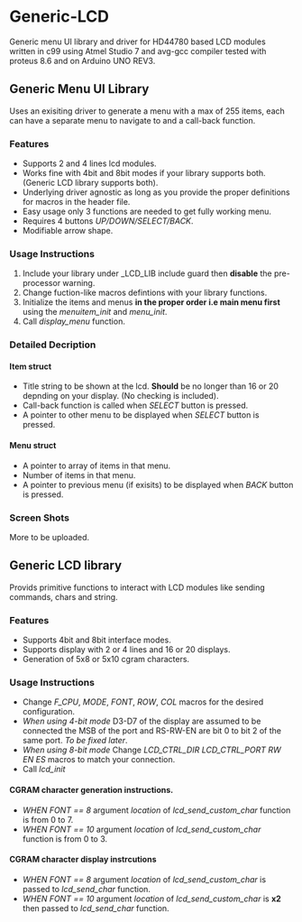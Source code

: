 # Generic-LCD
Generic menu UI library and driver for HD44780 based LCD modules written in c99 using Atmel Studio 7 and avg-gcc compiler tested with proteus 8.6 and on Arduino UNO REV3.
## Generic Menu UI Library
Uses an exisiting driver to generate a menu with a max of 255 items, each can have a separate menu to navigate to and a call-back function.
### Features
* Supports 2 and 4 lines lcd modules.
* Works fine with 4bit and 8bit modes if your library supports both. (Generic LCD library supports both).
* Underlying driver agnostic as long as you provide the proper definitions for macros in the header file.
* Easy usage only 3 functions are needed to get fully working menu.
* Requires 4 buttons *UP/DOWN/SELECT/BACK*.
* Modifiable arrow shape.
### Usage Instructions
1. Include your library under _LCD_LIB include guard then **disable** the pre-processor warning.
2. Change fuction-like macros defintions with your library functions.
3. Initialize the items and menus **in the proper order i.e main menu first** using the *menuitem_init* and *menu_init*.
4. Call *display_menu* function.
### Detailed Decription
#### Item struct 
* Title string to be shown at the lcd. **Should** be no longer than 16 or 20 depnding on your display. (No checking is included).
* Call-back function is called when *SELECT* button is pressed.
* A pointer to other menu to be displayed when *SELECT* button is pressed.
#### Menu struct
* A pointer to array of items in that menu.
* Number of items in that menu.
* A pointer to previous menu (if exisits) to be displayed when *BACK* button is pressed.
### Screen Shots
More to be uploaded.

## Generic LCD library
Provids primitive functions to interact with LCD modules like sending commands, chars and string.
### Features
* Supports 4bit and 8bit interface modes.
* Supports display with 2 or 4 lines and 16 or 20 displays.
* Generation of 5x8 or 5x10 cgram characters.
### Usage Instructions
* Change *F_CPU*, *MODE*, *FONT*, *ROW*, *COL* macros for the desired configuration.
* *When using 4-bit mode* D3-D7 of the display are assumed to be connected the MSB of the port and RS-RW-EN are bit 0 to bit 2 of the same port. *To be fixed later*.
* *When using 8-bit mode* Change *LCD_CTRL_DIR* *LCD_CTRL_PORT* *RW EN ES* macros to match your connection.
* Call *lcd_init*
#### CGRAM character generation instructions.
* *WHEN FONT == 8* argument *location* of *lcd_send_custom_char* function is from 0 to 7.
* *WHEN FONT == 10* argument *location* of *lcd_send_custom_char* function is from 0 to 3.
#### CGRAM character display instrcutions
* *WHEN FONT == 8* argument *location* of *lcd_send_custom_char* is passed to *lcd_send_char* function.
*  *WHEN FONT == 10* argument *location* of *lcd_send_custom_char* is **x2** then passed to *lcd_send_char* function.


